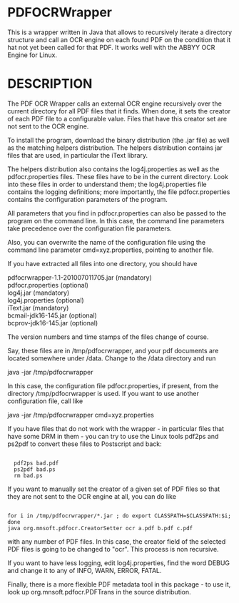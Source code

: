 PDFOCRWrapper
=============

This is a wrapper written in Java that allows to recursively iterate a directory structure and 
call an OCR engine on each found PDF on the condition that it hat not yet been called for that 
PDF. It works well with the ABBYY OCR Engine for Linux.

DESCRIPTION
=============

The PDF OCR Wrapper calls an external OCR engine recursively over the current
directory for all PDF files that it finds. When done, it sets the creator of
each PDF file to a configurable value. Files that have this creator set are
not sent to the OCR engine.

To install the program, download the binary distribution (the .jar file) as
well as the matching helpers distribution. The helpers distribution contains
jar files that are used, in particular the iText library.

The helpers distribution also contains the log4j.properties as well as the
pdfocr.properties files. These files have to be in the current directory.
Look into these files in order to understand them; the log4j.properties
file contains the logging definitions; more importantly, the file
pdfocr.properties contains the configuration parameters of the program.

All parameters that you find in pdfocr.properties can also be passed
to the program on the command line. In this case, the command line
parameters take precedence over the configuration file parameters.

Also, you can overwrite the name of the configuration file using the
command line parameter cmd=xyz.properties, pointing to another file.

If you have extracted all files into one directory, you should have

  pdfocrwrapper-1.1-201007011705.jar   (mandatory)  
  pdfocr.properties                    (optional)  
  log4j.jar                            (mandatory)  
  log4j.properties                     (optional)  
  iText.jar                            (mandatory)  
  bcmail-jdk16-145.jar                 (optional)  
  bcprov-jdk16-145.jar                 (optional)  
  
The version numbers and time stamps of the files change of course.

Say, these files are in /tmp/pdfocrwrapper, and your pdf documents
are located somewhere under /data. Change to the /data directory
and run

  java -jar /tmp/pdfocrwrapper  
  
In this case, the configuration file pdfocr.properties, if present,
from the directory /tmp/pdfocrwrapper is used. If you want to use
another configuration file, call like

  java -jar /tmp/pdfocrwrapper cmd=xyz.properties  
  
If you have files that do not work with the wrapper - in particular 
files that have some DRM in them - you can try to use the Linux
tools pdf2ps and ps2pdf to convert these files to Postscript and
back:

<code>
  pdf2ps bad.pdf  
  ps2pdf bad.ps  
  rm bad.ps  
</code>

If you want to manually set the creator of a given set of PDF files
so that they are not sent to the OCR engine at all, you can do like

<code>
for i in /tmp/pdfocrwrapper/*.jar ; do export CLASSPATH=$CLASSPATH:$i; done
java org.mnsoft.pdfocr.CreatorSetter ocr a.pdf b.pdf c.pdf
</code>

with any number of PDF files. In this case, the creator field of
the selected PDF files is going to be changed to "ocr". This process
is non recursive.

If you want to have less logging, edit log4j.properties, find the word
DEBUG and change it to any of INFO, WARN, ERROR, FATAL.

Finally, there is a more flexible PDF metadata tool in this package -
to use it, look up org.mnsoft.pdfocr.PDFTrans in the source distribution.

